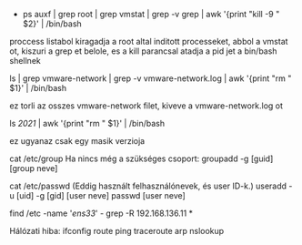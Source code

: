 - ps auxf | grep root | grep vmstat | grep -v grep | awk '{print "kill -9 " $2}' | /bin/bash

proccess listabol kiragadja a root altal inditott processeket, abbol a vmstat ot, kiszuri a grep et belole, es a kill parancsal atadja a pid jet a bin/bash shellnek

ls | grep vmware-network | grep -v vmware-network.log | awk '{print "rm " $1}' | /bin/bash

ez torli az osszes vmware-network filet, kiveve a vmware-network.log ot


ls *2021* | awk '{print "rm " $1}' | /bin/bash

ez ugyanaz csak egy masik verzioja

cat /etc/group
Ha nincs még a szükséges csoport: groupadd -g [guid] [group neve]

cat /etc/passwd
(Eddig használt felhasználónevek, és user ID-k.)
useradd -u [uid] -g [gid] [user neve]
passwd [user neve]


find /etc -name '*ens33*' -
grep -R 192.168.136.11 *


Hálózati hiba:
ifconfig
route
ping
traceroute
arp
nslookup
